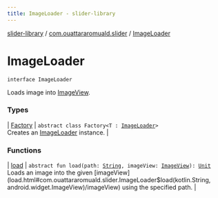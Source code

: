 ```yaml
---
title: ImageLoader - slider-library
---
```


[slider-library](../../index.html) / [com.ouattararomuald.slider](../index.html) / [ImageLoader](./index.html)

# ImageLoader

`interface ImageLoader`

Loads image into [ImageView](https://developer.android.com/reference/android/widget/ImageView.html).

### Types

| [Factory](-factory/index.html) | `abstract class Factory<T : `[`ImageLoader`](./index.html)`>`<br>Creates an [ImageLoader](./index.html) instance. |

### Functions

| [load](load.html) | `abstract fun load(path: `[`String`](https://kotlinlang.org/api/latest/jvm/stdlib/kotlin/-string/index.html)`, imageView: `[`ImageView`](https://developer.android.com/reference/android/widget/ImageView.html)`): `[`Unit`](https://kotlinlang.org/api/latest/jvm/stdlib/kotlin/-unit/index.html)<br>Loads an image into the given [imageView](load.html#com.ouattararomuald.slider.ImageLoader$load(kotlin.String, android.widget.ImageView)/imageView) using the specified path. |

